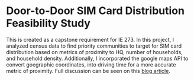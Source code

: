 # Door-to-Door SIM Card Distribution Feasibility Study
This is created as a capstone requirement for IE 273. In this project, I analyzed census data to find priority communities to target for SIM card distribution based on metrics of proximity to HQ, number of households, and household density. Additionally, I incorporated the google maps API to convert goegraphic coordinates, into driving time for a more accurate metric of proximity. Full discussion can be seen on this [blog article](https://kielhizon.tech/2023/01/door-to-door-sim-card-distribution-feasibility-study/).
